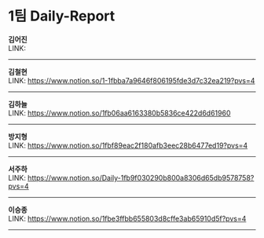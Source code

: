 # 1팀 Daily-Report
**김어진**  
LINK: 

---
**김철현**  
LINK: https://www.notion.so/1-1fbba7a9646f806195fde3d7c32ea219?pvs=4

---
**김하늘**  
LINK: https://www.notion.so/1fb06aa6163380b5836ce422d6d61960

---
**방지형**  
LINK: https://www.notion.so/1fbf89eac2f180afb3eec28b6477ed19?pvs=4

---
**서주하**  
LINK: https://www.notion.so/Daily-1fb9f030290b800a8306d65db9578758?pvs=4

---
**이승종**  
LINK: https://www.notion.so/1fbe3ffbb655803d8cffe3ab65910d5f?pvs=4

---
